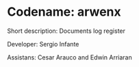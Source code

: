 Codename: arwenx
================

Short description: Documents log register

Developer: Sergio Infante

Assistans: Cesar Arauco and Edwin Arriaran